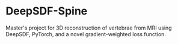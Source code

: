 # DeepSDF-Spine
Master's project for 3D reconstruction of vertebrae from MRI using DeepSDF, PyTorch, and a novel gradient-weighted loss function.
